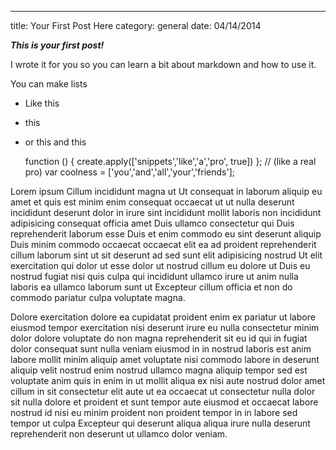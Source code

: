 ---
title: Your First Post Here
category: general
date: 04/14/2014

___This is your first post!___

I wrote it for you so you can learn a bit about markdown and how to use it. 

You can make lists
  - Like this
  - this
  - or this and this
    

    function () {
      create.apply(['snippets','like','a','pro', true])
    };
    // (like a real pro)
    var coolness = ['you','and','all','your','friends'];


Lorem ipsum Cillum incididunt magna ut Ut consequat in laborum aliquip eu amet et quis est minim enim consequat occaecat ut ut nulla deserunt incididunt deserunt dolor in irure sint incididunt mollit laboris non incididunt adipisicing consequat officia amet Duis ullamco consectetur qui Duis reprehenderit laborum esse Duis et enim commodo eu sint deserunt aliquip Duis minim commodo occaecat occaecat elit ea ad proident reprehenderit cillum laborum sint ut sit deserunt ad sed sunt elit adipisicing nostrud Ut elit exercitation qui dolor ut esse dolor ut nostrud cillum eu dolore ut Duis eu nostrud fugiat nisi quis culpa qui incididunt ullamco irure ut anim nulla laboris ea ullamco laborum sunt ut Excepteur cillum officia et non do commodo pariatur culpa voluptate magna.

Dolore exercitation dolore ea cupidatat proident enim ex pariatur ut labore eiusmod tempor exercitation nisi deserunt irure eu nulla consectetur minim dolor dolore voluptate do non magna reprehenderit sit eu id qui in fugiat dolor consequat sunt nulla veniam eiusmod in in nostrud laboris est anim labore mollit minim aliquip amet voluptate nisi commodo labore in deserunt aliquip velit nostrud enim nostrud ullamco magna aliquip tempor sed est voluptate anim quis in enim in ut mollit aliqua ex nisi aute nostrud dolor amet cillum in sit consectetur elit aute ut ea occaecat ut consectetur nulla dolor sit nulla dolore et proident et sunt tempor aute eiusmod et occaecat labore nostrud id nisi eu minim proident non proident tempor in in labore sed tempor ut culpa Excepteur qui deserunt aliqua aliqua irure nulla deserunt reprehenderit non deserunt ut ullamco dolor veniam.